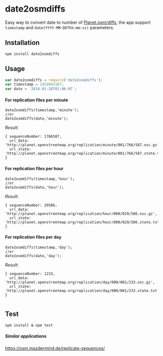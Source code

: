 # date2osmdiffs

Easy way to convert date to number of [Planet.osm/diffs](http://wiki.openstreetmap.org/wiki/Planet.osm/diffs), the app support `timestamp` and `date(YYYY-MM-DDThh:mm:ss)` parameters.

## Installation

`npm install date2osmdiffs`

## Usage

```js
var date2osmdiffs = require('date2osmdiffs');
var timestamp = 1453943167;
var date = '2016-01-28T01:06:07';
```
#### For replication files per minute

```
date2osmdiffs(timestamp,'minute');
//or 
date2osmdiffs(date,'minute');
```
*Result:*

```
{ sequenceNumber: 1766587,
  url_data: 'http://planet.openstreetmap.org/replication/minute/001/766/587.osc.gz',
  url_state: 'http://planet.openstreetmap.org/replication/minute/001/766/587.state.txt' 
}
```

#### For replication files per hour

```
date2osmdiffs(timestamp,'hour');
//or 
date2osmdiffs(date,'hour');
```
*Result:*

```
{ sequenceNumber: 29586,
  url_data: 'http://planet.openstreetmap.org/replication/hour/000/029/586.osc.gz',
  url_state: 'http://planet.openstreetmap.org/replication/hour/000/029/586.state.txt' }

```

#### For replication files per day

```
date2osmdiffs(timestamp,'day');
//or 
date2osmdiffs(date,'day');
```
*Result:*

```
{ sequenceNumber: 1233,
  url_data: 'http://planet.openstreetmap.org/replication/day/000/001/233.osc.gz',
  url_state: 'http://planet.openstreetmap.org/replication/day/000/001/233.state.txt' }
  
```


## Test

```sh
npm install & npm test

```

##### Similar applications
https://osm.mazdermind.de/replicate-sequences/